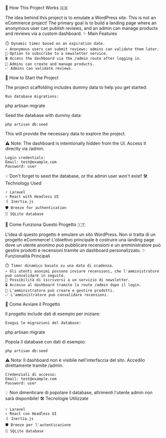 📖 How This Project Works 🇬🇧

The idea behind this project is to emulate a WordPress site.
This is not an eCommerce project!
The primary goal is to build a landing page where an anonymous user can publish reviews, and an admin can manage products and reviews via a custom dashboard.
✨ Main Features

    ⏱️ Dynamic timer based on an expiration date.
    ✍️ Anonymous users can submit reviews; admins can validate them later.
    📩 Option to subscribe to a newsletter service.
    🔒 Access the dashboard via the /admin route after logging in.
    🛒 Admins can create and manage products.
    ✅ Admins can validate reviews.

🚀 How to Start the Project

The project scaffolding includes dummy data to help you get started:

    Run database migrations:

php artisan migrate

Seed the database with dummy data:

    php artisan db:seed

This will provide the necessary data to explore the project.

⚠️ Note: The dashboard is intentionally hidden from the UI. Access it directly via /admin.

    Login credentials:
    Email: test@example.com
    Password: user

💡 Don't forget to seed the database, or the admin user won't exist!
🛠️ Technology Used

    ⚡ Laravel
    ⚛️ React with Headless UI
    🖇️ Inertia.js
    🛡️ Breeze for authentication
    🗄️ SQLite database

📖 Come Funziona Questo Progetto 🇮🇹

L'idea di questo progetto è emulare un sito WordPress.
Non si tratta di un progetto eCommerce!
L'obiettivo principale è costruire una landing page dove un utente anonimo può pubblicare recensioni e un amministratore può gestire prodotti e recensioni tramite un dashboard personalizzato.
✨ Funzionalità Principali

    ⏱️ Timer dinamico basato su una data di scadenza.
    ✍️ Gli utenti anonimi possono inviare recensioni, che l'amministratore può convalidare in seguito.
    📩 Possibilità di iscriversi a un servizio di newsletter.
    🔒 Accesso al dashboard tramite la route /admin dopo il login.
    🛒 L'amministratore può creare e gestire prodotti.
    ✅ L'amministratore può convalidare recensioni.

🚀 Come Avviare il Progetto

Il progetto include dati di esempio per iniziare:

    Esegui le migrazioni del database:

php artisan migrate

Popola il database con dati di esempio:

    php artisan db:seed

⚠️ Nota: Il dashboard non è visibile nell'interfaccia del sito. Accedilo direttamente tramite /admin.

    Credenziali di accesso:
    Email: test@example.com
    Password: user

💡 Non dimenticare di popolare il database, altrimenti l'utente admin non sarà disponibile!
🛠️ Tecnologie Utilizzate

    ⚡ Laravel
    ⚛️ React con Headless UI
    🖇️ Inertia.js
    🛡️ Breeze per l'autenticazione
    🗄️ SQLite database